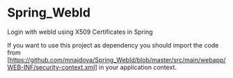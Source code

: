 Spring_WebId
============

Login with webId using X509 Certificates in Spring

If you want to use this project as dependency you should import the code from [https://github.com/mnajdova/Spring_WebId/blob/master/src/main/webapp/WEB-INF/security-context.xml] in your application context.

